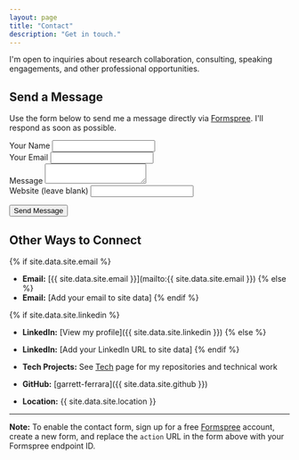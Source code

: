 ```yaml
---
layout: page
title: "Contact"
description: "Get in touch."
---
```


I'm open to inquiries about research collaboration, consulting, speaking engagements, and other professional opportunities.

## Send a Message

Use the form below to send me a message directly via [Formspree](https://formspree.io/). I'll respond as soon as possible.

<form class="contact-form" action="https://formspree.io/f/TODO-YOUR-FORMSPREE-ID" method="POST">
  <div class="form-group">
    <label for="name">Your Name</label>
    <input type="text" id="name" name="name" required>
  </div>

  <div class="form-group">
    <label for="email">Your Email</label>
    <input type="email" id="email" name="email" required>
  </div>

  <div class="form-group">
    <label for="message">Message</label>
    <textarea id="message" name="message" required></textarea>
  </div>

  <!-- Honeypot spam filter -->
  <div class="form-group honeypot">
    <label for="website">Website (leave blank)</label>
    <input type="text" id="website" name="website">
  </div>

  <button type="submit" class="btn btn-accent form-submit">Send Message</button>
</form>

## Other Ways to Connect

{% if site.data.site.email %}
- **Email:** [{{ site.data.site.email }}](mailto:{{ site.data.site.email }})
{% else %}
- **Email:** [Add your email to site data]
{% endif %}

{% if site.data.site.linkedin %}
- **LinkedIn:** [View my profile]({{ site.data.site.linkedin }})
{% else %}
- **LinkedIn:** [Add your LinkedIn URL to site data]
{% endif %}

- **Tech Projects:** See [Tech](/tech/) page for my repositories and technical work
- **GitHub:** [garrett-ferrara]({{ site.data.site.github }})
- **Location:** {{ site.data.site.location }}

---

**Note:** To enable the contact form, sign up for a free [Formspree](https://formspree.io/) account, create a new form, and replace the `action` URL in the form above with your Formspree endpoint ID.

